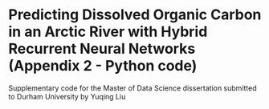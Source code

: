 # Predicting Dissolved Organic Carbon in an Arctic River with Hybrid Recurrent Neural Networks (Appendix 2 - Python code)
Supplementary code for the Master of Data Science dissertation submitted to Durham University 
by Yuqing Liu
